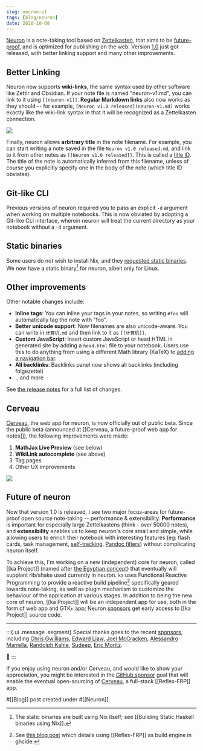 ```yaml
---
slug: neuron-v1
tags: [blog/neuron]
date: 2020-10-08
---
```


[Neuron](https://github.com/srid/neuron) is a note-taking tool based on [Zettelkasten](https://neuron.zettel.page/zettelkasten.html), that aims to be [future-proof](https://neuron.zettel.page/philosophy.html), and is optimized for publishing on the web. Version [1.0](https://github.com/srid/neuron/releases/tag/1.0.0.0) just got released, with better linking support and many other improvements.

## Better Linking

Neuron now supports **wiki-links**, the same syntax used by other software like Zettlr and Obsidian. If your note file is named "neuron-v1.md", you can link to it using `[[neuron-v1]]`. **Regular Markdown links** also now works as they should -- for example, `[Neuron v1.0 released](neuron-v1.md)` works exactly like the wiki-link syntax in that it will be recognized as a Zettelkasten connection.

![](https://ipfs.io/ipfs/QmQTopLM4pVnCxEpdMK8LCoy3bvMMPSTmXSx7AuGcreLPf?filename=2020%20cerveau-wikilink-compl.gif)

Finally, neuron allows **arbitrary title** in the note filename. For example, you can start writing a note saved in the file `Neuron v1.0 released.md`, and link to it from other notes as `[[Neuron v1.0 released]]`. This is called a [title ID](https://neuron.zettel.page/id.html). The title of the note is automatically inferred from this filename, unless of course you explicitly specify one in the body of the note (which title ID obviates).

## Git-like CLI

Previous versions of neuron required you to pass an explicit `-d` argument when working on multiple notebooks. This is now obviated by adopting a Git-like CLI interface, wherein neuron will treat the current directory as your notebook without a `-d` argument.

## Static binaries

Some users do not wish to install Nix, and they [requested static binaries](https://github.com/srid/neuron/issues/183). We now have a static binary[^nix] for neuron, albeit only for Linux.

[^nix]: The static binaries are built using Nix itself; see [[Building Static Haskell binaries using Nix]].

## Other improvements

Other notable changes include:

- **Inline tags**: You can inline your tags in your notes, so writing `#foo` will automatically tag the note with "foo".
- **Better unicode support**: Now filenames are also unicode-aware. You can write in `计算机.md` and then link to it as `[[计算机]]`.
- **Custom JavaScript**: Insert custom JavaScript or head HTML in generated site by adding a `head.html` file to your notebook. Users use this to do anything from using a different Math library (KaTeX) to [adding a navigation bar](https://truong.io/notes/).
- **All backlinks**: Backlinks panel now shows all backlinks (including folgezettel)
- .. and more

See [the release notes](https://github.com/srid/neuron/releases/tag/1.0.0.0) for a full list of changes.

## Cerveau

[Cerveau](https://www.cerveau.app), the web app for neuron, is now officially out of public beta. Since the public beta (announced at [[Cerveau, a future-proof web app for notes]]), the following improvements were made:

1. **MathJax Live Preview** (see below)
2. **WikiLink autocomplete** (see above)
3. Tag pages
4. Other UX improvements

![](https://ipfs.io/ipfs/QmQRmXGYXmHGJaFTY9brZrpdZdbMvgRWn9bV6DvsVoHapQ?filename=2020%20cerveau-math.gif)

## Future of neuron

Now that version 1.0 is released, I see  two major focus-areas for future-proof open source note-taking -- performance & extensibility. **Performance** is important for especially large Zettelkastens (think - over 50000 notes), and **extensibility** enables us to keep neuron's core small and simple, while allowing users to enrich their notebook with interesting features (eg: flash cards, task management, [self-tracking](https://www.gibney.de/a_syntax_for_self-tracking), [Pandoc filters](https://github.com/srid/neuron/issues/228#issuecomment-670290253)) without complicating neuron itself.

To achieve this, I'm working on a new (independent) core for neuron, called [[ka Project]] (named after [the Egyptian concept][ka-name]) that eventually will supplant rib/shake used currently in neuron. `ka` uses Functional Reactive Programming to provide a reactive build pipeline[^ghcide] specifically geared towards note-taking, as well as plugin mechanism to customize the behaviour of the application at various stages. In addition to being the new core of neuron, [[ka Project]] will be an independent app for use, both in the form of web app and GTK+ app; Neuron [sponsors][sponsor] get early access to [[ka Project]] source code.

[ka-name]: https://en.wikipedia.org/w/index.php?title=Ancient_Egyptian_conception_of_the_soul&oldid=972528324#Ka_(vital_essence)

---

:::{.ui .message .segment}
Special thanks goes to the recent [sponsors][sponsor], including
 [Chris Gwilliams](https://github.com/encima),
 [Edward Liaw](https://github.com/edliaw),
 [Joel McCracken](https://github.com/joelmccracken),
 [Alessandro Marrella](https://github.com/amarrella),
 [Randolph Kahle](https://github.com/RandolphKahle),
 [Sudeep](https://github.com/sudeepdino008),
 [Eric Moritz](https://github.com/ericmoritz).

💖
:::


If you enjoy using neuron and/or Cerveau, and would like to show your appreciation, you might be interested in the [GitHub sponsor][sponsor] goal that will enable the eventual open-sourcing of [Cerveau][cerveau], a full-stack [[Reflex-FRP]] app.

[sponsor]: https://github.com/sponsors/srid
[cerveau]: https://www.cerveau.app

[^ghcide]: See [this blog post](https://mpickering.github.io/posts/2020-03-16-ghcide-reflex.html) which details using [[Reflex-FRP]] as build engine in ghcide.

#[[Blog]] post created under #[[Neuron]].